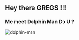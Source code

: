## Hey there GREGS !!!
### Me meet Dolphin Man Do U ?

<img align="center" alt="dolphin-man" src="https://m.media-amazon.com/images/M/MV5BMzkyYjhiZjktYWIwZS00NzQ2LWIwMjQtMWQ2Y2VmODVjYTY4XkEyXkFqcGdeQXVyMTE3MjAyODEz._V1_.jpg">